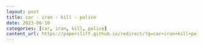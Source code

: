 ```yaml
---
layout: post
title: car · iran · kill · police
date: 2023-06-10
categories: [car, iran, kill, police]
content_url: https://papercliff.github.io/redirect/?q=car+iran+kill+police&tbs=cdr:1,cd_min:6/9/2023,cd_max:6/11/2023
---
```

